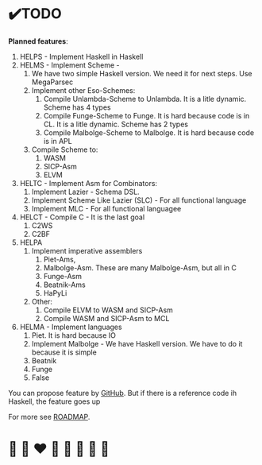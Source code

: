 # ✔️TODO

**Planned features**:
1. HELPS - Implement Haskell in Haskell
2. HELMS - Implement Scheme -
   1. We have two simple Haskell version. We need it for next steps. Use MegaParsec
   2. Implement other Eso-Schemes:
      1. Compile Unlambda-Scheme to Unlambda. It is a litle dynamic. Scheme has 4 types
      2. Compile Funge-Scheme to Funge. It is hard because code is in CL. It is a litle dynamic. Scheme has 2 types
      3. Compile Malbolge-Scheme to Malbolge. It is hard because code is in APL
   3. Compile Scheme to:
      1. WASM
      2. SICP-Asm
      3. ELVM
3. HELTC - Implement Asm for Combinators:
   1. Implement Lazier - Schema DSL. 
   2. Implement Scheme Like Lazier (SLC)  - For all functional language
   3. Implement MLC - For all functional languagee
4. HELCT - Compile C - It is the last goal
    1. C2WS
    2. C2BF
5. HELPA 
   1. Implement imperative assemblers
      1. Piet-Ams, 
      2. Malbolge-Asm. These are many Malbolge-Asm, but all in C
      3. Funge-Asm
      4. Beatnik-Ams
      5. HaPyLi
   2. Other:
      1. Compile ELVM to WASM and SICP-Asm
      2. Compile WASM and SICP-Asm to MCL
6. HELMA - Implement languages
   1. Piet. It is hard because IO
   2. Implement Malbolge - We have Haskell version. We have to do it because it is simple
   3. Beatnik
   4. Funge
   5. False
   
You can propose feature by [GitHub](https://github.com/helvm/helvm.github.io/issues).
But if there is a reference code ih Haskell, the feature goes up

For more see [ROADMAP](../developers/ROADMAP.md).

# 🦄 🌈 ❤️ 💛 💚 💙 🤍 🖤
